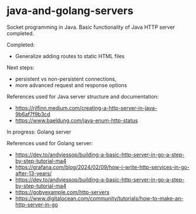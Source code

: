 # java-and-golang-servers

Socket programming in Java.
Basic functionality of Java HTTP server completed.

Completed:
- Generalize adding routes to static HTML files

Next steps: 
- persistent vs non-persistent connections, 
- more advanced request and response options

References used for Java server structure and documentation: 
- https://rjlfinn.medium.com/creating-a-http-server-in-java-9b6af7f9b3cd
- https://www.baeldung.com/java-enum-http-status


In progress: Golang server

References used for Golang server:
- https://dev.to/andyjessop/building-a-basic-http-server-in-go-a-step-by-step-tutorial-ma4
- https://grafana.com/blog/2024/02/09/how-i-write-http-services-in-go-after-13-years/
- https://dev.to/andyjessop/building-a-basic-http-server-in-go-a-step-by-step-tutorial-ma4
- https://gobyexample.com/http-servers
- https://www.digitalocean.com/community/tutorials/how-to-make-an-http-server-in-go
